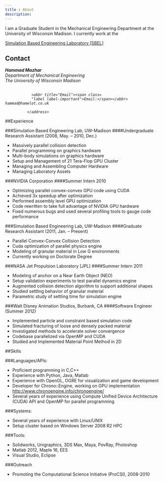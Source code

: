 ```yaml
---
title : About
description:
---
```


<div class="well" >
<p>I am a Graduate Student in the Mechanical Engineering Department at the University of Wisconsin Madison. I currently work at the </p> <a href="http://sbel.wisc.edu">Simulation Based Engineering Laboratory [SBEL] </a>

<h2> Contact </h2>

 <address>
                <strong>Hammad Mazhar</strong><br>
                Department of Mechanical Engineering<br>
                The University of Wisconsin Madison<br>
                <br>
                
                <abbr title="Email"><span class=
                "label label-important">Email:</span></abbr> hammad@hamelot.co.uk
                
              </address>
</div>

##Experience

###Simulation  Based Engineering Lab, UW-Madison
####Undergraduate  Research Assistant (2008, May. – 2010, Dec.)

* Massively  parallel collision detection
* Parallel  programming on graphics hardware
* Multi-body  simulations on graphics hardware
* Setup  and Management of 21 Tera-Flop GPU Cluster
* Managing  and Assembling Computer Hardware
* Managing  Laboratory Assets

###NVIDIA Corporation
####Summer Intern 2010

* Optimizing  parallel convex-convex GPU code using CUDA
* Achieved  3x speedup after optimization
* Performed  assembly level GPU optimization
* Code  rewritten to take full advantage of NVIDIA GPU hardware
* Fixed  numerous bugs and used several profiling tools to gauge code performance


###Simulation  Based Engineering Lab, UW-Madison
####Graduate  Research Assistant (2011, Jan. – Present)

* Parallel Convex-Convex Collision Detection
* Cuda optimization of parallel physics engine
* Modeling of granular material in Low G environments
* Currently working on Doctorate Degree


###NASA Jet Propulsion Laboratory [JPL]
####Summer Intern 2011

* Modeling of anchor on a Near Earth Object (NEO)
* Setup validation experiments to test parallel dynamics engine
* Augmented collision detection algorithm to support additional shapes
* Studied settling behavior of granular material
* Parametric study of settling time for simulation engine

###Walt Disney Animation Studios, Burbank, CA
####Software Engineer (Summer 2012)

* Implemented particle and constraint based simulation code
* Simulated fracturing of loose and densely packed material
* Investigated methods to accelerate solver convergence
* Codebase parallelized via OpenMP and CUDA
* Studied and Implemented Material Point Method in 2D


##Skills

###Languages/APIs: 

* Proficient programming in C,C++
* Experience with Python, Java, Matlab
* Experience with OpenGL, OGRE for visualization and game development
* Developer for Chrono::Engine, working on GPU implementation http://www.chronoengine.info/chronoengine/
* Several years of experience using Compute Unified Device Architecture (CUDA) API and OpenMP for parallel programming 

###Systems:

* Several years of experience with Linux/UNIX
* Setup cluster based on Windows Server 2008 R2 HPC

###Tools:

* Solidworks, Unigraphics, 3DS Max, Maya, PovRay, Photoshop
* Matlab 2012, Maple 16, EES
* Visual Studio, Eclipse

###Outreach

* Promoting the Computational Science Initiative (ProCSI), 2008-2010

